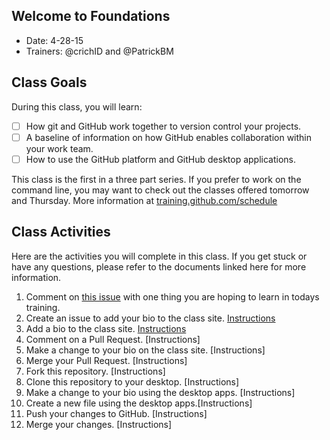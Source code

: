 ## Welcome to Foundations

- Date: 4-28-15
- Trainers: @crichID and @PatrickBM

## Class Goals

During this class, you will learn:
- [ ] How git and GitHub work together to version control your projects.
- [ ] A baseline of information on how GitHub enables collaboration within your work team.
- [ ] How to use the GitHub platform and GitHub desktop applications.

This class is the first in a three part series. If you prefer to work on the command line, you may want to check out the classes offered tomorrow and Thursday. More information at [training.github.com/schedule](https://training.github.com/schedule/)

## Class Activities

Here are the activities you will complete in this class. If you get stuck or have any questions, please refer to the documents linked here for more information.

1. Comment on [this issue](https://github.com/githubschool/foundations-4-28-15/issues/3) with one thing you are hoping to learn in todays training.
2. Create an issue to add your bio to the class site. [Instructions](https://github.com/githubschool/foundations-4-28-15/blob/master/instructions/create-issue.md)
3. Add a bio to the class site. [Instructions](https://github.com/githubschool/foundations-4-28-15/blob/master/instructions/add-file-on-github.md)
4. Comment on a Pull Request. [Instructions]
5. Make a change to your bio on the class site. [Instructions]
6. Merge your Pull Request. [Instructions]
7. Fork this repository. [Instructions]
8. Clone this repository to your desktop. [Instructions]
9. Make a change to your bio using the desktop apps. [Instructions]
10. Create a new file using the desktop apps.[Instructions]
11. Push your changes to GitHub. [Instructions]
12. Merge your changes. [Instructions]

